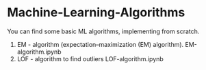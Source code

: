 # Machine-Learning-Algorithms
You can find some basic ML algorithms, implementing from scratch.

1. EM - algorithm (expectation–maximization (EM) algorithm).  EM-algorithm.ipynb
2. LOF - algorithm to find outliers LOF-algorithm.ipynb
